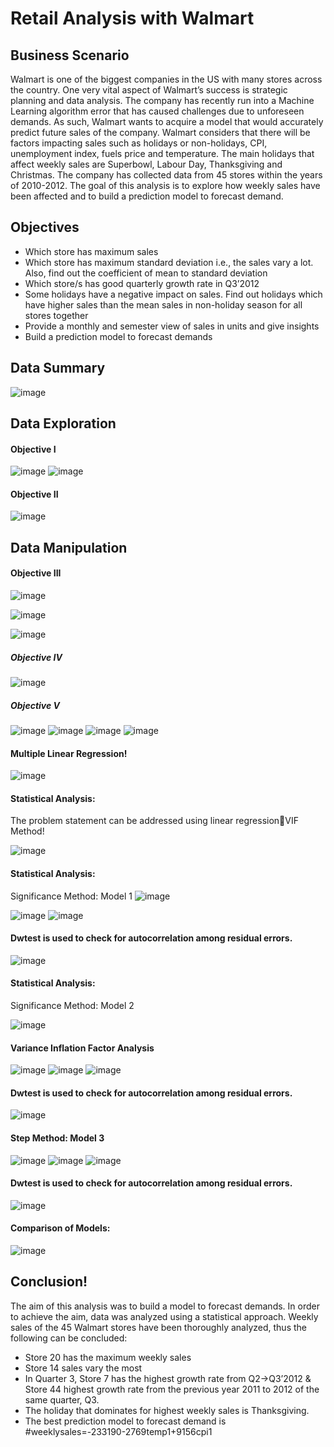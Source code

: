 # Retail Analysis with Walmart

## Business Scenario
Walmart is one of the biggest companies in the US with many stores across the country. One very vital aspect of Walmart’s success is strategic planning and data analysis. The company has recently run into a Machine Learning algorithm error that has caused challenges due to unforeseen demands. As such, Walmart wants to acquire a model that would accurately predict future sales of the company. 
Walmart considers that there will be factors impacting sales such as holidays or non-holidays, CPI, unemployment index, fuels price and temperature. The main holidays that affect weekly sales are Superbowl, Labour Day, Thanksgiving and Christmas. The company has collected data from 45 stores within the years of 2010-2012. 
The goal of this analysis is to explore how weekly sales have been affected and to build a prediction model to forecast demand.

## Objectives

- Which store has maximum sales
- Which store has maximum standard deviation i.e., the sales vary a lot. Also, find out the coefficient of mean to standard deviation
- Which store/s has good quarterly growth rate in Q3’2012
- Some holidays have a negative impact on sales. Find out holidays which have higher sales than the mean sales in non-holiday season for all stores together
- Provide a monthly and semester view of sales in units and give insights
- Build a prediction model to forecast demands

## Data Summary

![image](https://github.com/caand4/-Retail-Analysis-with-Walmart/assets/80293132/301eeccd-15fa-43ed-83c8-aaf7157f9c17)

## Data Exploration 
#### Objective I
![image](https://github.com/caand4/-Retail-Analysis-with-Walmart/assets/80293132/223bc98b-2d9c-4277-a52c-609a079b1d71)
![image](https://github.com/caand4/-Retail-Analysis-with-Walmart/assets/80293132/24899fb0-9d87-4887-8934-4800d20f95d9)
#### Objective II

![image](https://github.com/caand4/-Retail-Analysis-with-Walmart/assets/80293132/ef9b39a9-6394-4e84-b938-3cacc42aa5f1)

## Data Manipulation
#### Objective III
![image](https://github.com/caand4/-Retail-Analysis-with-Walmart/assets/80293132/1e8b325a-7138-405a-8e88-eb6b4754b6f1)

![image](https://github.com/caand4/-Retail-Analysis-with-Walmart/assets/80293132/a3b53c24-5266-4afd-a714-ec2ca609c2ed)

![image](https://github.com/caand4/-Retail-Analysis-with-Walmart/assets/80293132/72314acf-8f5a-4d8a-8be7-e2b828198ae4)

##### Objective IV
![image](https://github.com/caand4/-Retail-Analysis-with-Walmart/assets/80293132/7b16d49e-0d04-4420-86f6-f17083479ce7)
##### Objective V
![image](https://github.com/caand4/-Retail-Analysis-with-Walmart/assets/80293132/7cc84bd6-2d01-417f-8fab-0ed43bb1b514)
![image](https://github.com/caand4/-Retail-Analysis-with-Walmart/assets/80293132/1cdc2620-3848-4b55-a750-2a3df2c60b93)
![image](https://github.com/caand4/-Retail-Analysis-with-Walmart/assets/80293132/7ebe0616-3d31-4eb2-88b3-bdfd76a67123)
![image](https://github.com/caand4/-Retail-Analysis-with-Walmart/assets/80293132/60cce063-5d11-457a-af7c-2e864d4dff2e)

#### Multiple Linear Regression!

![image](https://github.com/caand4/-Retail-Analysis-with-Walmart/assets/80293132/a310de6c-eea5-44b4-a012-579d049dec3b)

#### Statistical Analysis:
The problem statement can be addressed using linear regressionVIF Method!

![image](https://github.com/caand4/-Retail-Analysis-with-Walmart/assets/80293132/593823b5-4c7d-4193-b364-cf9369e391ec)

#### Statistical Analysis:
Significance Method: Model 1
![image](https://github.com/caand4/-Retail-Analysis-with-Walmart/assets/80293132/42f1a369-41bb-4f92-a196-c3710a8cc050)

![image](https://github.com/caand4/-Retail-Analysis-with-Walmart/assets/80293132/0a7445aa-262a-4a83-85ab-0ca486014d06)
![image](https://github.com/caand4/-Retail-Analysis-with-Walmart/assets/80293132/3b232584-1b37-48e1-93ba-ea265d6b725f)

#### Dwtest is used to check for autocorrelation among residual errors. 
![image](https://github.com/caand4/-Retail-Analysis-with-Walmart/assets/80293132/8a4e5619-75c3-4b76-a767-6c3658348d5a)

#### Statistical Analysis:
Significance Method: Model 2 

![image](https://github.com/caand4/-Retail-Analysis-with-Walmart/assets/80293132/d5729aea-547c-436d-9e44-257f9746bdab)
#### Variance Inflation Factor Analysis
![image](https://github.com/caand4/-Retail-Analysis-with-Walmart/assets/80293132/f511562e-c91a-4d5c-884e-68d29bca72bd)
![image](https://github.com/caand4/-Retail-Analysis-with-Walmart/assets/80293132/31b30eb0-7861-44c1-8036-1d1b3b094dc2)
![image](https://github.com/caand4/-Retail-Analysis-with-Walmart/assets/80293132/2ded528c-5ca8-416b-81db-e746cbd0880e)
#### Dwtest is used to check for autocorrelation among residual errors. 
![image](https://github.com/caand4/-Retail-Analysis-with-Walmart/assets/80293132/e6d68f31-12e6-4d99-98f7-b34380741f40)
#### Step Method: Model 3 
![image](https://github.com/caand4/-Retail-Analysis-with-Walmart/assets/80293132/098c3f9a-c466-4515-afa6-3e873429557b)
![image](https://github.com/caand4/-Retail-Analysis-with-Walmart/assets/80293132/b1d45f9e-8847-4be7-b04a-3b710512e46e)
![image](https://github.com/caand4/-Retail-Analysis-with-Walmart/assets/80293132/f4461b2e-3e55-4849-91c9-6c1a68a0f5b7)
#### Dwtest is used to check for autocorrelation among residual errors. 
![image](https://github.com/caand4/-Retail-Analysis-with-Walmart/assets/80293132/8d6ea3e5-a032-437b-8937-88451f40a2bb)
#### Comparison of Models:
![image](https://github.com/caand4/-Retail-Analysis-with-Walmart/assets/80293132/93292ee3-cd55-4ade-bc63-dcaaf735b65f)

## Conclusion!
The aim of this analysis was to build a model to forecast demands. In order to achieve the aim, data was analyzed using a statistical approach. Weekly sales of the 45 Walmart stores have been thoroughly analyzed, thus the following can be concluded:
- Store 20 has the maximum weekly sales
- Store 14 sales vary the most
- In Quarter 3, Store 7 has the highest growth rate from Q2->Q3’2012 & Store 44 highest growth rate from the previous year 2011 to 2012 of the same quarter, Q3.
- The holiday that dominates for highest weekly sales is Thanksgiving.
- The best prediction model to forecast demand is 
#weeklysales=-233190-2769temp1+9156cpi1












































